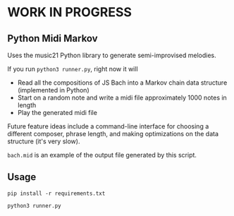 # WORK IN PROGRESS

## Python Midi Markov
  
  Uses the music21 Python library to generate semi-improvised melodies. 

If you run  `python3 runner.py`, right now it will

- Read all the compositions of JS Bach into a Markov chain data structure (implemented in Python)
- Start on a random note and write a midi file approximately 1000 notes in length
- Play the generated midi file

Future feature ideas include a command-line interface for choosing a different composer, phrase length, and making optimizations on the data structure (it's very slow). 

`bach.mid` is an example of the output file generated by this script.

## Usage

`pip install -r requirements.txt`

`python3 runner.py`
